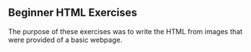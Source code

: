 ## Beginner HTML Exercises

The purpose of these exercises was to write the HTML from images that were provided of a basic webpage.